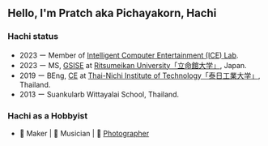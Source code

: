 ## Hello, I'm Pratch aka Pichayakorn, Hachi

### Hachi status

- 2023 ー Member of [Intelligent Computer Entertainment (ICE) Lab](https://www.ice.ci.ritsumei.ac.jp/).
- 2023 ー MS, [GSISE](https://en.ritsumei.ac.jp/gsise/) at [Ritsumeikan University「立命館大学」](https://en.ritsumei.ac.jp/), Japan.
- 2019 ー BEng, [CE](https://www.tni.ac.th/engineering/) at [Thai-Nichi Institute of Technology「泰日工業大学」](https://www.tni.ac.th/home/language?code=en), Thailand.
- 2013 ー Suankularb Wittayalai School, Thailand.

### Hachi as a Hobbyist

- 🧩 Maker | 🎷 Musician | 📸 [Photographer](https://www.instagram.com/hachi.jpg.jp/)

